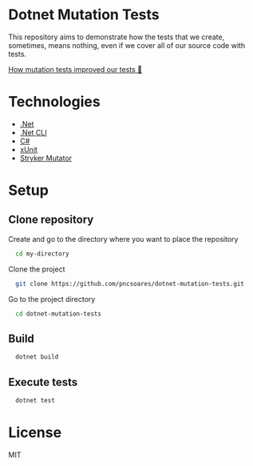 # Dotnet Mutation Tests

This repository aims to demonstrate how the tests that we create, sometimes, means nothing, even if we cover all of our source code with tests.

[How mutation tests improved our tests 📄](/MutationTesting/MutationTesting.Tests/README.md)

# Technologies

- [.Net](https://dotnet.microsoft.com/en-us/download)
- [.Net CLI](https://docs.microsoft.com/en-us/dotnet/core/tools/)
- [C#](https://docs.microsoft.com/en-us/dotnet/csharp/)
- [xUnit](https://xunit.net)
- [Stryker Mutator](https://stryker-mutator.io/docs/stryker-net/Introduction)

# Setup

## Clone repository

Create and go to the directory where you want to place the repository

```bash
  cd my-directory
```

Clone the project

```bash
  git clone https://github.com/pncsoares/dotnet-mutation-tests.git
```

Go to the project directory

```bash
  cd dotnet-mutation-tests
```

## Build

```bash
  dotnet build
```

## Execute tests

```bash
  dotnet test
```

# License

MIT